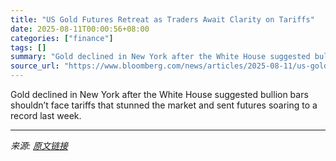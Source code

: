 ```yaml
---
title: "US Gold Futures Retreat as Traders Await Clarity on Tariffs"
date: 2025-08-11T00:00:56+08:00
categories: ["finance"]
tags: []
summary: "Gold declined in New York after the White House suggested bullion bars shouldn’t face tariffs that stunned the market and sent futures soaring to a record last week."
source_url: "https://www.bloomberg.com/news/articles/2025-08-11/us-gold-futures-steady-as-traders-await-claification-on-tariffs"
---
```


Gold declined in New York after the White House suggested bullion bars shouldn’t face tariffs that stunned the market and sent futures soaring to a record last week.

---

*来源: [原文链接](https://www.bloomberg.com/news/articles/2025-08-11/us-gold-futures-steady-as-traders-await-claification-on-tariffs)*
